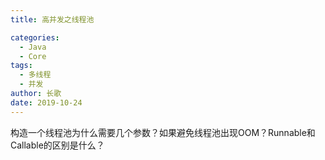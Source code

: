 ```yaml
---
title: 高并发之线程池

categories:
  - Java
  - Core
tags:
  - 多线程
  - 并发
author: 长歌
date: 2019-10-24
---
```


构造一个线程池为什么需要几个参数？如果避免线程池出现OOM？Runnable和Callable的区别是什么？

<!-- More -->
